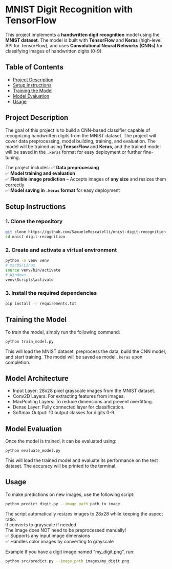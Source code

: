 # MNIST Digit Recognition with TensorFlow

This project implements a **handwritten digit recognition** model using the **MNIST dataset**. The model is built with **TensorFlow** and **Keras** (high-level API for TensorFlow), and uses **Convolutional Neural Networks (CNNs)** for classifying images of handwritten digits (0-9).

## Table of Contents

- [Project Description](#project-description)
- [Setup Instructions](#setup-instructions)
- [Training the Model](#training-the-model)
- [Model Evaluation](#model-evaluation)
- [Usage](#usage)

## Project Description

The goal of this project is to build a CNN-based classifier capable of recognizing handwritten digits from the MNIST dataset. The project will cover data preprocessing, model building, training, and evaluation. The model will be trained using **TensorFlow** and **Keras**, and the trained model will be saved in the `.keras` format for easy deployment or further fine-tuning.

The project includes:
✅ **Data preprocessing**  
✅ **Model training and evaluation**  
✅ **Flexible image prediction** – Accepts images of **any size** and resizes them correctly  
✅ **Model saving in `.keras` format** for easy deployment 

## Setup Instructions

### 1. Clone the repository
```bash
git clone https://github.com/SamueleMoscatelli/mnist-digit-recognition.git
cd mnist-digit-recognition
```

### 2. Create and activate a virtual environment
```bash
python -m venv venv
# macOS/Linux
source venv/bin/activate
# Windows
venv\Scripts\activate
```

### 3. Install the required dependencies
```bash
pip install -r requirements.txt
```

## Training the Model
To train the model, simply run the following command:
```bash
python train_model.py
```

This will load the MNIST dataset, preprocess the data, build the CNN model, and start training. The model will be saved as model `.keras` upon completion.

## Model Architecture
- Input Layer: 28x28 pixel grayscale images from the MNIST dataset.
- Conv2D Layers: For extracting features from images.
- MaxPooling Layers: To reduce dimensions and prevent overfitting.
- Dense Layer: Fully connected layer for classification.
- Softmax Output: 10 output classes for digits 0-9.

## Model Evaluation
Once the model is trained, it can be evaluated using:
```bash
python evaluate_model.py
```
This will load the trained model and evaluate its performance on the test dataset. The accuracy will be printed to the terminal.

## Usage
To make predictions on new images, use the following script:
```bash
python predict_digit.py --image_path path_to_image
```

The script automatically resizes images to 28x28 while keeping the aspect ratio.<br/>
It converts to grayscale if needed.<br/>
The image does NOT need to be preprocessed manually!<br/>
✅ Supports any input image dimensions<br/>
✅ Handles color images by converting to grayscale<br/>

Example
If you have a digit image named "my_digit.png", run:

```bash
python src/predict.py --image_path images/my_digit.png
```